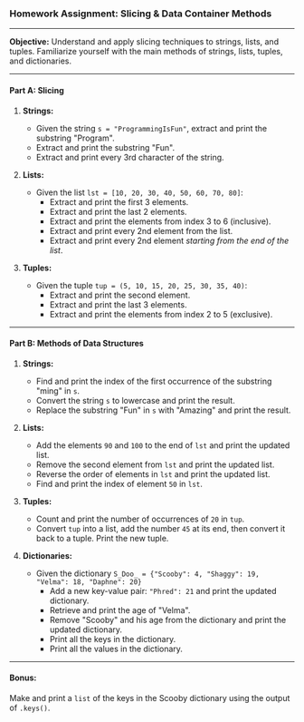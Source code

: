 ### **Homework Assignment: Slicing & Data Container Methods**

---

**Objective:** Understand and apply slicing techniques to strings, lists, and tuples. Familiarize yourself with the main methods of strings, lists, tuples, and dictionaries.

---

#### **Part A: Slicing**

1. **Strings:**
    - Given the string `s = "ProgrammingIsFun"`, extract and print the substring "Program".
    - Extract and print the substring "Fun".
    - Extract and print every 3rd character of the string.
    
2. **Lists:**
    - Given the list `lst = [10, 20, 30, 40, 50, 60, 70, 80]`:
        - Extract and print the first 3 elements.
        - Extract and print the last 2 elements.
        - Extract and print the elements from index 3 to 6 (inclusive).
        - Extract and print every 2nd element from the list.
        - Extract and print every 2nd element *starting from the end of the list*.
        
3. **Tuples:**
    - Given the tuple `tup = (5, 10, 15, 20, 25, 30, 35, 40)`:
        - Extract and print the second element.
        - Extract and print the last 3 elements.
        - Extract and print the elements from index 2 to 5 (exclusive).

---

#### **Part B: Methods of Data Structures**

1. **Strings:**
    - Find and print the index of the first occurrence of the substring "ming" in `s`.
    - Convert the string `s` to lowercase and print the result.
    - Replace the substring "Fun" in `s` with "Amazing" and print the result.
    
2. **Lists:**
    - Add the elements `90` and `100` to the end of `lst` and print the updated list.
    - Remove the second element from `lst` and print the updated list.
    - Reverse the order of elements in `lst` and print the updated list.
    - Find and print the index of element `50` in `lst`.
    
3. **Tuples:**
    - Count and print the number of occurrences of `20` in `tup`.
    - Convert `tup` into a list, add the number `45` at its end, then convert it back to a tuple. Print the new tuple.
    
4. **Dictionaries:**
    - Given the dictionary `S_Doo_ = {"Scooby": 4, "Shaggy": 19, "Velma": 18, "Daphne": 20}`
        - Add a new key-value pair: `"Phred": 21` and print the updated dictionary.
        - Retrieve and print the age of "Velma".
        - Remove "Scooby" and his age from the dictionary and print the updated dictionary.
        - Print all the keys in the dictionary.
        - Print all the values in the dictionary.

---
  
#### Bonus: 
Make and print a `list` of the keys in the Scooby dictionary using the output of `.keys()`.
